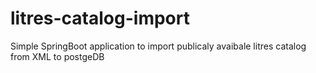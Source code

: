 # litres-catalog-import
Simple SpringBoot application to import publicaly avaibale litres catalog from XML to postgeDB
